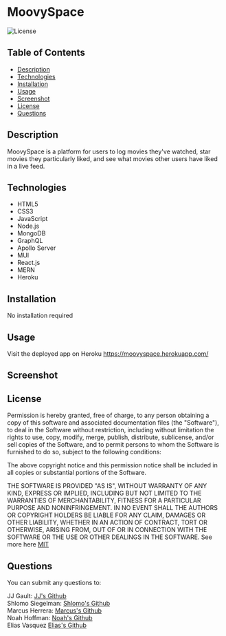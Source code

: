 # MoovySpace

![License](https://img.shields.io/badge/License-MIT-yellow.svg)

## Table of Contents

-   [Description](#description)
-   [Technologies](#technologies)
-   [Installation](#installation)
-   [Usage](#usage)
-   [Screenshot](#Screenshot)
-   [License](#license)
-   [Questions](#questions)

## Description

MoovySpace is a platform for users to log movies they've watched, star movies they particularly liked, and see what movies other users have liked in a live feed.

## Technologies

-   HTML5
-   CSS3
-   JavaScript
-   Node.js
-   MongoDB
-   GraphQL
-   Apollo Server
-   MUI
-   React.js
-   MERN
-   Heroku

## Installation

No installation required

## Usage

Visit the deployed app on Heroku
https://moovyspace.herokuapp.com/

## Screenshot

## License

Permission is hereby granted, free of charge, to any person obtaining a copy of this software and associated
documentation files (the "Software"), to deal in the Software without restriction, including without limitation the rights
to use, copy, modify, merge, publish, distribute, sublicense, and/or sell copies of the Software, and to permit persons to
whom the Software is furnished to do so, subject to the following conditions:

The above copyright notice and this permission notice shall be included in all copies or substantial portions of the Software.

THE SOFTWARE IS PROVIDED "AS IS", WITHOUT WARRANTY OF ANY KIND, EXPRESS OR IMPLIED,
INCLUDING BUT NOT LIMITED TO THE WARRANTIES OF MERCHANTABILITY, FITNESS FOR A PARTICULAR
PURPOSE AND NONINFRINGEMENT. IN NO EVENT SHALL THE AUTHORS OR COPYRIGHT HOLDERS BE LIABLE
FOR ANY CLAIM, DAMAGES OR OTHER LIABILITY, WHETHER IN AN ACTION OF CONTRACT, TORT OR
OTHERWISE, ARISING FROM, OUT OF OR IN CONNECTION WITH THE SOFTWARE OR THE USE OR OTHER
DEALINGS IN THE SOFTWARE. See more here [MIT](https://opensource.org/licenses/MIT)

## Questions

You can submit any questions to:

JJ Gault: [JJ's Github](https://github.com/jgault87) <br />
Shlomo Siegelman: [Shlomo's Github](https://github.com/ssiegelman15) <br />
Marcus Herrera: [Marcus's Github](https://github.com/mahiv87) <br />
Noah Hoffman: [Noah's Github](https://github.com/Noah8863) <br />
Elias Vasquez [Elias's Github](https://github.com/gokublue007)
